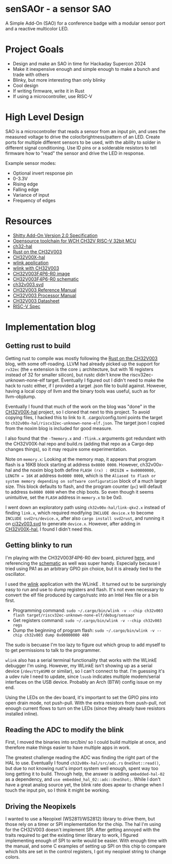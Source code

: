 # senSAOr - a sensor SAO

A Simple Add-On (SAO) for a conference badge with a modular sensor port and a reactive multicolor LED.

# Project Goals
* Design and make an SAO in time for Hackaday Supercon 2024
* Make it inexpensive enough and simple enough to make a bunch and trade with others
* Blinky, but more interesting than only blinky
* Cool design
* If writing firmware, write it in Rust
* If using a microcontroller, use RISC-V

# High Level Design

SAO is a microcontroller that reads a sensor from an input pin, and uses the measured voltage to drive the color/brightness/pattern of an LED.
Create ports for multiple different sensors to be used, with the ability to solder in different signal conditioning.
Use ID pins or a solderable resistors to tell firmware how to "read" the sensor and drive the LED in response.

Example sensor modes:
* Optional invert response pin
* 0-3.3V
* Rising edge
* Falling edge
* Variance of input
* Frequency of edges

# Resources
* [Shitty Add-On Version 2.0 Specification](https://docs.google.com/document/u/0/d/1EJqvkkLMAPsQ9VWF5A4elWoi0qMlKyr5Giw5rqRmtnM/mobilebasic?pli=1)
* [Opensource toolchain for WCH CH32V RISC-V 32bit MCU](https://github.com/cjacker/opensource-toolchain-ch32v)
* [ch32-hal](https://github.com/ch32-rs/ch32-hal)
* [Rust on the CH32V003](https://noxim.xyz/blog/rust-ch32v003/)
* [CH32V00X-hal](https://github.com/ch32-rs/ch32v00x-hal)
* [wlink application](https://github.com/ch32-rs/wlink)
* [wlink with CH32V003](https://github.com/ch32-rs/wlink/blob/main/docs/CH32V003.md)
* [CH32V003F4P6-R0 image](https://github.com/openwch/ch32v003/blob/main/SCHPCB/CH32V003F4P6-R0-1v1/image/board1.jpg)
* [CH32V003F4P6-R0 schematic](https://github.com/openwch/ch32v003/blob/main/SCHPCB/CH32V003F4P6-R0-1v1/SCH_PCB/CH32V003F4P6-R0-1v1.pdf)
* [ch32v003.svd](https://github.com/ch32-rs/ch32-rs/blob/main/svd/fixed/ch32v003.svd)
* [CH32V003 Reference Manual](https://www.wch-ic.com/downloads/file/358.html)
* [CH32V003 Processor Manual](https://www.wch-ic.com/downloads/file/369.html)
* [CH32V003 Datasheet](https://www.wch-ic.com/downloads/file/359.html)
* [RISC-V Spec](https://riscv.org/wp-content/uploads/2019/12/riscv-spec-20191213.pdf)


# Implementation blog

## Getting rust to build

Getting rust to compile was mostly following the [Rust on the CH32V003](https://noxim.xyz/blog/rust-ch32v003/) blog, with some off-roading. LLVM had already
picked up the support for `rv32ec` (the `e` extension is the core `i` architecture, but with 16 registers instead of 32 for smaller silicon), but rustc didn't know
the riscv32ec-unknown-none-elf target. Eventually I figured out I didn't need to make the hack to rustc either, if I provided a target .json file to build against.
However, having a local copy of llvm and the binary tools was useful, such as for llvm-objdump.

Eventually I found that much of the work on the blog was "done" in the [CH32V00X-hal](https://github.com/ch32-rs/ch32v00x-hal) project, so I cloned that next to this project.
To avoid copying files, I hacked this to link to it. .cargo/config.toml points the target to `ch32v00x-hal/riscv32ec-unknown-none-elf.json`. The target json I copied from the noxim
blog is included for good measure.

I also found that the `-Tmemory.x` and `-Tlink.x` arguments got redundant with the CH32V00X-hal repo and build.rs (adding that repo as a Cargo dep changes things), so it may
require some experimentation.

Note on `memory.x`:
Looking at the memory map, it appears that program flash is a 16KB block starting at address `0x0800 0000`. However, ch32v00x-hal and the noxim blog both define
`FLASH (rx) : ORIGIN = 0x00000000, LENGTH = 16K` at address `0x0000 0000`, which is the `Aliased to Flash or system memory depending on software configuration` block of a much
larger size. This block defaults to flash, and the program counter (`pc`) will default to address `0x0000 0000` when the chip boots. So even though it seems unintuitive, set the `FLASH`
address in `memory.x` to be 0x0. 

I went down an exploratory path using `ch32v00x-hal/link-qkv2.x` instead of finding `link.x`, which required modifying `INCLUDE device.x` to become `INCLUDE svd2rs/device.x`,
after also `cargo install svd2rust`, and running it on [cj32v003.svd](https://github.com/ch32-rs/ch32-rs/blob/main/svd/fixed/ch32v003.svd) to generate `device.x`. However, after
adding in [CH32V00X-hal](https://github.com/ch32-rs/ch32v00x-hal), I found I didn't need this.


## Getting blinky to run

I'm playing with the CH32V003F4P6-R0 dev board, pictured [here](https://github.com/openwch/ch32v003/blob/main/SCHPCB/CH32V003F4P6-R0-1v1/image/board1.jpg), and referencing
the [schematic](https://github.com/openwch/ch32v003/blob/main/SCHPCB/CH32V003F4P6-R0-1v1/SCH_PCB/CH32V003F4P6-R0-1v1.pdf) as well was super handy. Especially because I tried using
PA1 as an arbitrary GPIO pin choice, but it is already tied to the oscillator.

I used the [wlink](https://github.com/ch32-rs/wlink) application with the WLinkE . It turned out to be surprisingly easy to run and use to dump registers and flash. It's not even
necessary to convert the elf file produced by cargo/rustc into an Intel Hex file or a bin first.

* Programming command: `sudo ~/.cargo/bin/wlink -v --chip ch32v003 flash target/riscv32ec-unknown-none-elf/debug/sensaor`
* Get registers command: `sudo ~/.cargo/bin/wlink -v --chip ch32v003 regs`
* Dump the beginning of program flash: `sudo ~/.cargo/bin/wlink -v --chip ch32v003 dump 0x00000000 400`

The sudo is becuase I'm too lazy to figure out which group to add myself to to get permissions to talk to the programmer.

`wlink` also has a serial terminal functionality that works with the WLinkE debugger I'm using. However, my WLinkE isn't showing up as a serial device (`/dev/ttyASM0` or similar),
so I can't connect to that. I'm guessing it's a udev rule I need to update, since `lsusb` indicates multiple modem/serial interfaces on the USB device. Probably an Arch (BTW) config
issue on my end.

Using the LEDs on the dev board, it's important to set the GPIO pins into open drain mode, not push-pull. With the extra resistors from push-pull, not enough current flows to turn
on the LEDs (since they already have resistors installed inline).

## Reading the ADC to modify the blink

First, I moved the binaries into src/bin/ so I could build multiple at once, and therefore make things easier to have multiple apps in work.

The greatest challenge reading the ADC was finding the right part of the HAL to use. Eventually I found `ch32v00x-hal/src/adc.rs` `OneShot::read()`, but due to not knowing rust's import system well enough, spent way too long getting it to build. Through help, the answer is adding `embedded-hal-02` as a dependency, and `use embedded_hal_02::adc::OneShot;`. While I don't have a great analog source yet, the blink rate does apear to change when I touch the input pin, so I think it might be working.

## Driving the Neopixels

I wanted to use a Neopixel (WS2811/WS2812) library to drive them, but those rely on a timer or SPI implementation for the chip. The hal I'm using for the CH32V003 doesn't implement SPI. After getting annoyed with the traits required to get the existing timer library to work, I figured implementing enough of SPI to write would be easier. With enough time with the manual, and some C examples of setting up SPI on this chip to compare which bits are set in the control registers, I got my neopixel string to change colors.
